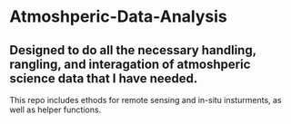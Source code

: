 # Atmoshperic-Data-Analysis

## Designed to do all the necessary handling, rangling, and interagation of atmoshperic science data that I have needed. 
This repo includes ethods for remote sensing and in-situ insturments, as well as helper functions. 
